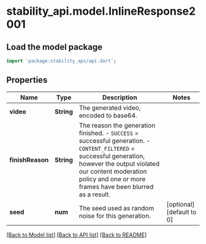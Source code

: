 # stability_api.model.InlineResponse2001

## Load the model package
```dart
import 'package:stability_api/api.dart';
```

## Properties
Name | Type | Description | Notes
------------ | ------------- | ------------- | -------------
**video** | **String** | The generated video, encoded to base64. | 
**finishReason** | **String** | The reason the generation finished.  - `SUCCESS` = successful generation. - `CONTENT_FILTERED` = successful generation, however the output violated our content moderation  policy and one or more frames have been blurred as a result. | 
**seed** | **num** | The seed used as random noise for this generation. | [optional] [default to 0]

[[Back to Model list]](../README.md#documentation-for-models) [[Back to API list]](../README.md#documentation-for-api-endpoints) [[Back to README]](../README.md)


